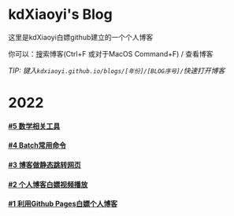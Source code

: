 # kdXiaoyi's Blog
这里是kdXiaoyi白嫖github建立的一个个人博客

你可以：[搜](/search.html)索博客(Ctrl+F 或对于MacOS Command+F) / 查看博客

_TIP: 键入`kdxiaoyi.github.io/blogs/[年份]/[BLOG序号]/`快速打开博客_

# 2022
#### [#5 数学相关工具](/blogs/2022/5)
#### [#4 Batch常用命令](/blogs/2022/4)
#### [#3 博客做静态跳转网页](/blogs/2022/3)
#### [#2 个人博客白嫖视频播放](/blogs/2022/2)
#### [#1 利用Github Pages白嫖个人博客](/blogs/2022/1)
